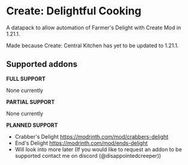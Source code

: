 # Create: Delightful Cooking
A datapack to allow automation of Farmer's Delight with Create Mod in 1.21.1.

Made because Create: Central Kitchen has yet to be updated to 1.21.1.

## Supported addons
**FULL SUPPORT**

None currently

**PARTIAL SUPPORT**

None currently

**PLANNED SUPPORT**

- Crabber's Delight https://modrinth.com/mod/crabbers-delight
- End's Delight https://modrinth.com/mod/ends-delight
- Will look into more later (If you would like to request an addon to be supported contact me on discord (@disappointedcreeper))
